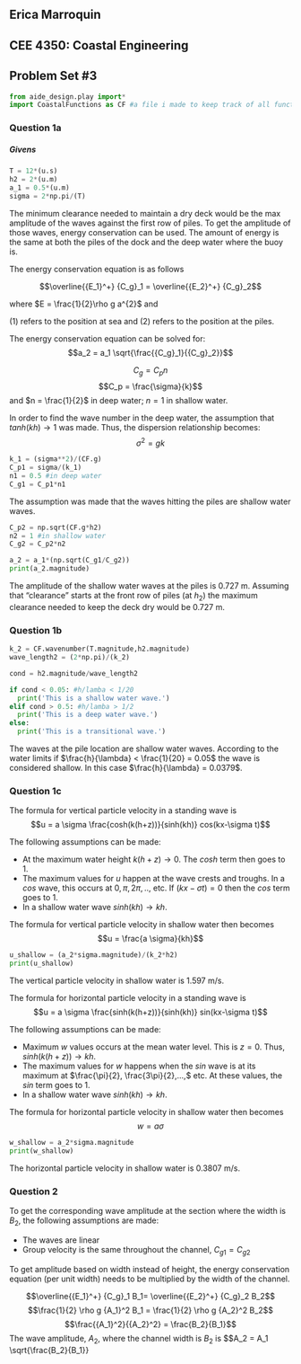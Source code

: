 ## Erica Marroquin
## CEE 4350: Coastal Engineering
## Problem Set #3

```python
from aide_design.play import*
import CoastalFunctions as CF #a file i made to keep track of all functions
```

### Question 1a
##### Givens
```python
T = 12*(u.s)
h2 = 2*(u.m)
a_1 = 0.5*(u.m)
sigma = 2*np.pi/(T)
```
The minimum clearance needed to maintain a dry deck would be the max amplitude of the waves against the first row of piles. To get the amplitude of those waves, energy conservation can be used. The amount of energy is the same at both the piles of the dock and the deep water where the buoy is.

The energy conservation equation is as follows

$$\overline{{E_1}^+} {C_g}_1 = \overline{{E_2}^+} {C_g}_2$$


where  $E = \frac{1}{2}\rho g a^{2}$ and

(1) refers to the position at sea and
(2) refers to the position at the piles.

The energy conservation equation can be solved for:
$$a_2 = a_1 \sqrt{\frac{{C_g}_1}{{C_g}_2}}$$

$$C_g = C_p n$$
$$C_p = \frac{\sigma}{k}$$
 and $n = \frac{1}{2}$ in deep water; $n = 1$ in shallow water.

In order to find the wave number in the deep water, the assumption that $tanh(kh) \rightarrow 1$ was made. Thus, the dispersion relationship becomes:
$$\sigma^2 = g k$$

```python
k_1 = (sigma**2)/(CF.g)
C_p1 = sigma/(k_1)
n1 = 0.5 #in deep water
C_g1 = C_p1*n1
```
The assumption was made that the waves hitting the piles are shallow water waves.
```python
C_p2 = np.sqrt(CF.g*h2)
n2 = 1 #in shallow water
C_g2 = C_p2*n2

a_2 = a_1*(np.sqrt(C_g1/C_g2))
print(a_2.magnitude)
```
The amplitude of the shallow water waves at the piles is 0.727 m. Assuming that “clearance” starts at the front row of piles (at $h_2$) the maximum clearance needed to keep the deck dry would be 0.727 m.

### Question 1b
```python
k_2 = CF.wavenumber(T.magnitude,h2.magnitude)
wave_length2 = (2*np.pi)/(k_2)

cond = h2.magnitude/wave_length2

if cond < 0.05: #h/lamba < 1/20
  print('This is a shallow water wave.')
elif cond > 0.5: #h/lamba > 1/2
  print('This is a deep water wave.')
else:
  print('This is a transitional wave.')
```
The waves at the pile location are shallow water waves. According to the water limits if $\frac{h}{\lambda} < \frac{1}{20} = 0.05$ the wave is considered shallow. In this case $\frac{h}{\lambda} = 0.0379$.

### Question 1c
The formula for vertical particle velocity in a standing wave is
$$u = a \sigma \frac{cosh(k(h+z))}{sinh(kh)} cos(kx-\sigma t)$$


The following assumptions can be made:
- At the maximum water height $k(h+z) \rightarrow 0$. The $cosh$ term then goes to 1.
- The maximum values for $u$ happen at the wave crests and troughs. In a $cos$ wave, this occurs at $0, \pi, 2 \pi, ..,$ etc. If $(kx- \sigma t) = 0$ then the $cos$ term goes to 1.
- In a shallow water wave $sinh(kh) \rightarrow kh$.

The formula for vertical particle velocity in shallow water then becomes
$$u = \frac{a \sigma}{kh}$$

```python
u_shallow = (a_2*sigma.magnitude)/(k_2*h2)
print(u_shallow)
```
The vertical particle velocity in shallow water is 1.597 m/s.

The formula for horizontal particle velocity in a standing wave is
$$u = a \sigma \frac{sinh(k(h+z))}{sinh(kh)} sin(kx-\sigma t)$$

The following assumptions can be made:
- Maximum $w$ values occurs at the mean water level. This is $z = 0$. Thus, $sinh(k(h+z)) \rightarrow kh$.
- The maximum values for $w$ happens when the $sin$ wave is at its maximum at $\frac{\pi}{2}, \frac{3\pi}{2},...,$ etc. At these values, the $sin$ term goes to 1.
- In a shallow water wave $sinh(kh) \rightarrow kh$.

The formula for horizontal particle velocity in shallow water then becomes
$$w = a \sigma$$

```python
w_shallow = a_2*sigma.magnitude
print(w_shallow)
```

The horizontal particle velocity in shallow water is 0.3807 m/s.

### Question 2
To get the corresponding wave amplitude at the section where the width is $B_2$, the following assumptions are made:
- The waves are linear
- Group velocity is the same throughout the channel, ${C_g}_1 = {C_g}_2$

To get amplitude based on width instead of height, the energy conservation equation (per unit width) needs to be multiplied by the width of the channel.

$$\overline{{E_1}^+} {C_g}_1 B_1= \overline{{E_2}^+} {C_g}_2 B_2$$
$$\frac{1}{2} \rho g {A_1}^2 B_1 = \frac{1}{2} \rho g {A_2}^2 B_2$$
$$\frac{{A_1}^2}{{A_2}^2} = \frac{B_2}{B_1}$$
The wave amplitude, $A_2$, where the channel width is $B_2$ is
$$A_2 = A_1 \sqrt{\frac{B_2}{B_1}}
